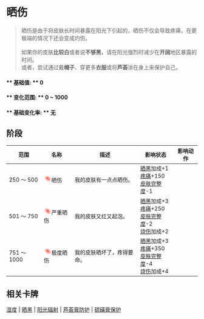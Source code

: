# 晒伤  
> 晒伤是由于将皮肤长时间暴露在阳光下引起的，晒伤不仅会导致疼痛，在更极端的情况下还会变成灼伤。<br><br>如果你的皮肤<b>比较白</b>或者说<b>不够黑</b>，请在阳光强烈时减少在<b>开阔</b>地区暴露的时间。<br>或者，尝试通过戴<b>帽子</b>、穿更多<b>衣服</b>或将<b>芦荟</b>涂在身上来保护自己。  
  
#### ** 基础值: ** 0   
#### ** 变化范围: ** 0 ~ 1000  
#### ** 基础变化率: ** 无   
## 阶段  
范围  |  名称  |  描述  |  影响状态  |  影响动作  
----  |  ----  |  ----  |  ----  |  ----  
250 ～ 500  |  <img decoding="async" src="Sprite/Sunburn.png" href="a.md" style="max-width:20px;max-height:20px;">晒伤  |  我的皮肤有一点点晒伤。  |  [晒黑](Tanning.md)加成+1<br>[疼痛](Pain.md)+150<br>[皮肤完整度](SkinIntegrity.md)-1  |    
501 ～ 750  |  <img decoding="async" src="Sprite/Sunburn.png" href="a.md" style="max-width:20px;max-height:20px;">严重晒伤  |  我的皮肤又红又起泡。  |  [晒黑](Tanning.md)加成+3<br>[疼痛](Pain.md)+250<br>[皮肤完整度](SkinIntegrity.md)-2<br>[烧伤](Burns.md)加成+2  |    
751 ～ 1000  |  <img decoding="async" src="Sprite/Sunburn.png" href="a.md" style="max-width:20px;max-height:20px;">极度晒伤  |  我的皮肤晒坏了，疼得要命。  |  [晒黑](Tanning.md)加成+3<br>[疼痛](Pain.md)+350<br>[皮肤完整度](SkinIntegrity.md)-4<br>[烧伤](Burns.md)加成+4  |    
## 相关卡牌  
[湿度](Wetness.md)  |  [晒黑](Tanning.md)  |  [阳光辐射](SunExposure.md)  |  [芦荟膏防护](AloeVeraGelProtection.md)  |  [硫磺膏保护](BrimstoneGelProtection.md)  


<script>document.title="晒伤 - 卡牌生存百科 Card Survival Wiki";</script>